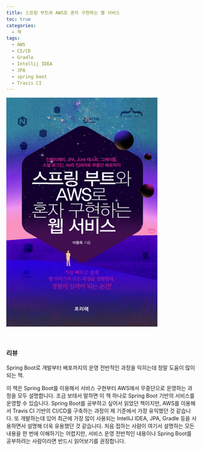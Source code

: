 ```yaml
---
title: 스프링 부트와 AWS로 혼자 구현하는 웹 서비스
toc: true
categories:
  - 책
tags:
  - AWS
  - CI/CD
  - Gradle
  - Intellij IDEA
  - JPA
  - spring boot
  - Travis CI
---
```


![book cover](/assets/images/posts/2022-5-9-tistory-post-17/img-1.png)



 


### **리뷰**


Spring Boot로 개발부터 배포까지의 운영 전반적인 과정을 익히는데 정말 도움이 많이되는 책.


이 책은 Spring Boot를 이용해서 서비스 구현부터 AWS에서 무중단으로 운영하는 과정을 모두 설명합니다. 조금 보태서 말하면 이 책 하나로 Spring Boot 기반의 서비스를 운영할 수 있습니다. Spring Boot를 공부하고 싶어서 읽었던 책이지만, AWS를 이용해서 Travis CI 기반의 CI/CD를 구축하는 과정이 제 기준에서 가장 유익했던 것 같습니다. 또 개발하는데 있어 최근에 가장 많이 사용되는 IntelliJ IDEA, JPA, Gradle 등을 사용하면서 설명해 더욱 유용했던 것 같습니다. 처음 접하는 사람이 여기서 설명하는 모든 내용을 한 번에 이해하기는 어렵지만, 서비스 운영 전반적인 내용이나 Spring Boot를 공부하려는 사람이라면 반드시 읽어보기를 권장합니다.


 

